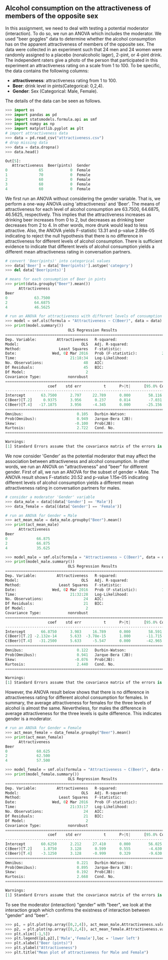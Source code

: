 ## Alcohol consumption on the attractiveness of members of the opposite sex ##

In this assignment, we need to deal with testing a potential moderator (interaction). To do so, we run an ANOVA which includes the moderator. We used "beer goggles" data to determine whether the alcohol consumption has on the apparent attractiveness of members of the opposite sex. The data were collected in an experiment such that 24 men and 24 women were randomly assigned to a placebo (nonalcoholic
lager), 2-pint, or 4-pint drink. The independent raters give a photo of the person that participated in this experiment an attractiveness rating on a scale from 1 to 100. To be specific, the data contains the following columns:
- **attractiveness**: attractiveness rating from 1 to 100.
- **Beer**: drink level in pints(Categorical: 0,2,4).
- **Gender**: Sex (Categorical: Male, Female). 

The details of the data can be seen as follows. 
```python
>>> import os
>>> import pandas as pd
>>> import statsmodels.formula.api as smf
>>> import numpy as np
>>> import matplotlib.pyplot as plt
# import attractiveness data
>>> data = pd.read_csv("attractiveness.csv")
# drop missing data
>>> data = data.dropna()
>>> data.head()

Out[5]: 
   Attractiveness  Beer(pints)  Gender
0              65            0  Female
1              70            0  Female
2              60            0  Female
3              60            0  Female
4              60            0  Female
```
We first run an ANOVA without considering the gender variable. That is, we perform a one-way ANOVA using 'attractiveness' and 'Beer'. The means of attractiveness for each level of alcohol consumption are 63.7500, 64.6875, 46.5625, respectively. This implies that the attractiveness increases as drinking beer increases from 0 to 2, but decreases as drinking beer decreases from 2 to 4. In other words, more drunk would lead to less attractive. Also, the ANOVA yields F-statistic 13.31 and p-value 2.88e-05 indicating to reject the null hypothesis that there is no difference in attractiveness for different levels of alcohol consumption. There is sufficient
evidence to indicate that different levels of alcohol consumption yields a different mean attractiveness rating in conversation partners.
```python
# convert 'Beer(pints)' into categorical values
>>> data['Beer'] = data['Beer(pints)'].astype('category')
>>> del data['Beer(pints)']

# means for each consumption of Beer in pints
>>> print(data.groupby("Beer").mean())
      Attractiveness
Beer                
0            63.7500
2            64.6875
4            46.5625

# run an ANOVA for attractiveness with different levels of consumption in Beer
>>> model = smf.ols(formula = "Attractiveness ~ C(Beer)", data = data).fit()
>>> print(model.summary())
                            OLS Regression Results                            
==============================================================================
Dep. Variable:         Attractiveness   R-squared:                       0.372
Model:                            OLS   Adj. R-squared:                  0.344
Method:                 Least Squares   F-statistic:                     13.31
Date:                Wed, 02 Mar 2016   Prob (F-statistic):           2.88e-05
Time:                        21:18:34   Log-Likelihood:                -182.48
No. Observations:                  48   AIC:                             371.0
Df Residuals:                      45   BIC:                             376.6
Df Model:                           2                                         
Covariance Type:            nonrobust                                         
================================================================================
                   coef    std err          t      P>|t|      [95.0% Conf. Int.]
--------------------------------------------------------------------------------
Intercept       63.7500      2.797     22.789      0.000        58.116    69.384
C(Beer)[T.2]     0.9375      3.956      0.237      0.814        -7.031     8.906
C(Beer)[T.4]   -17.1875      3.956     -4.345      0.000       -25.156    -9.219
==============================================================================
Omnibus:                        0.105   Durbin-Watson:                   1.121
Prob(Omnibus):                  0.949   Jarque-Bera (JB):                0.234
Skew:                          -0.100   Prob(JB):                        0.890
Kurtosis:                       2.722   Cond. No.                         3.73
==============================================================================

Warnings:
[1] Standard Errors assume that the covariance matrix of the errors is correctly specified.
```

We now consider 'Gender' as the potential moderator that may affect the association between attractiveness and alcohol consumption. In other words, we run an ANOVA on "attractiveness" and "beer" for different gender. First of all, we run an ANOVA for the subset of gender = Male. The ANOVA result shows F-statistic 20.52 and p-value 1.15e-05 indicating different levels of alcohol consumption yields a different mean attractiveness rating in conversation partners for males. 
```python
# consider a moderator 'Gender' variable
>>> data_male = data[(data['Gender'] == 'Male')]
>>> data_female = data[(data['Gender'] == 'Female')]

# run an ANOVA for Gender = Male
>>> act_mean_male = data_male.groupby("Beer").mean()
>>> print(act_mean_male)
      Attractiveness
Beer                
0             66.875
2             66.875
4             35.625

>>> model_male = smf.ols(formula = "Attractiveness ~ C(Beer)", data = data_male).fit()
>>> print(model_male.summary())
                            OLS Regression Results                            
==============================================================================
Dep. Variable:         Attractiveness   R-squared:                       0.661
Model:                            OLS   Adj. R-squared:                  0.629
Method:                 Least Squares   F-statistic:                     20.52
Date:                Wed, 02 Mar 2016   Prob (F-statistic):           1.15e-05
Time:                        21:32:28   Log-Likelihood:                -90.576
No. Observations:                  24   AIC:                             187.2
Df Residuals:                      21   BIC:                             190.7
Df Model:                           2                                         
Covariance Type:            nonrobust                                         
================================================================================
                   coef    std err          t      P>|t|      [95.0% Conf. Int.]
--------------------------------------------------------------------------------
Intercept       66.8750      3.983     16.789      0.000        58.591    75.159
C(Beer)[T.2] -2.132e-14      5.633  -3.78e-15      1.000       -11.715    11.715
C(Beer)[T.4]   -31.2500      5.633     -5.547      0.000       -42.965   -19.535
==============================================================================
Omnibus:                        0.122   Durbin-Watson:                   1.914
Prob(Omnibus):                  0.941   Jarque-Bera (JB):                0.337
Skew:                          -0.076   Prob(JB):                        0.845
Kurtosis:                       2.440   Cond. No.                         3.73
==============================================================================

Warnings:
[1] Standard Errors assume that the covariance matrix of the errors is correctly specified.
```
However, the ANOVA result below shows that there is no difference in attractiveness rating for different alcohol consumption for females. In summary, the average attractiveness for females for the three levels of alcohol is almost the same. Nevertheless, for males the difference in average attractiveness for the three levels is quite difference. This indicates gender is a moderator. 

```python
# run an ANOVA for Gender = Female
>>> act_mean_female = data_female.groupby("Beer").mean()
>>> print(act_mean_female)
      Attractiveness
Beer                
0             60.625
2             62.500
4             57.500

>>> model_female = smf.ols(formula = "Attractiveness ~ C(Beer)", data = data_female).fit()
>>> print(model_female.summary())
                            OLS Regression Results                            
==============================================================================
Dep. Variable:         Attractiveness   R-squared:                       0.110
Model:                            OLS   Adj. R-squared:                  0.026
Method:                 Least Squares   F-statistic:                     1.304
Date:                Wed, 02 Mar 2016   Prob (F-statistic):              0.292
Time:                        21:33:17   Log-Likelihood:                -76.457
No. Observations:                  24   AIC:                             158.9
Df Residuals:                      21   BIC:                             162.4
Df Model:                           2                                         
Covariance Type:            nonrobust                                         
================================================================================
                   coef    std err          t      P>|t|      [95.0% Conf. Int.]
--------------------------------------------------------------------------------
Intercept       60.6250      2.212     27.410      0.000        56.025    65.225
C(Beer)[T.2]     1.8750      3.128      0.599      0.555        -4.630     8.380
C(Beer)[T.4]    -3.1250      3.128     -0.999      0.329        -9.630     3.380
==============================================================================
Omnibus:                        0.221   Durbin-Watson:                   1.518
Prob(Omnibus):                  0.895   Jarque-Bera (JB):                0.258
Skew:                           0.192   Prob(JB):                        0.879
Kurtosis:                       2.668   Cond. No.                         3.73
==============================================================================

Warnings:
[1] Standard Errors assume that the covariance matrix of the errors is correctly specified.
```

To see the moderator (interaction) "gender" with "beer", we look at the interaction graph which confirms the existness of interaction between "gender" and "beer".
```python
>>> p1, = plt.plot(np.array([0,2,4]), act_mean_male.Attractiveness.values)
>>> p2, = plt.plot(np.array([0,2,4]), act_mean_female.Attractiveness.values)
>>> plt.xlim([-1,5])
>>> plt.legend([p1,p2],['Male','Female'],loc = 'lower left')
>>> plt.xlabel("Beer (pints)")
>>> plt.ylabel("Attractiveness")
>>> plt.title("Mean plot of attractiveness for Male and Female")
```

